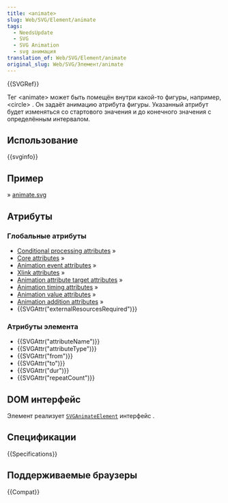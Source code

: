 ```yaml
---
title: <animate>
slug: Web/SVG/Element/animate
tags:
  - NeedsUpdate
  - SVG
  - SVG Animation
  - svg анимация
translation_of: Web/SVG/Element/animate
original_slug: Web/SVG/Элемент/animate
---
```


{{SVGRef}}

Тег \<animate> может быть помещён внутри какой-то фигуры, например, \<circle> . Он задаёт анимацию атрибута фигуры. Указанный атрибут будет изменяться со стартового значения и до конечного значения с определённым интервалом.

## Использование

{{svginfo}}

## Пример

» [animate.svg](/files/3258/animate.svg)

## Атрибуты

### Глобальные атрибуты

- [Conditional processing attributes](/ru/docs/Web/SVG/Attribute#ConditionalProccessing) »
- [Core attributes](/ru/docs/Web/SVG/Attribute#Core) »
- [Animation event attributes](/ru/docs/Web/SVG/Attribute#AnimationEvent) »
- [Xlink attributes](/ru/docs/Web/SVG/Attribute#XLink) »
- [Animation attribute target attributes](/ru/docs/Web/SVG/Attribute#AnimationAttributeTarget) »
- [Animation timing attributes](/ru/docs/Web/SVG/Attribute#AnimationTiming) »
- [Animation value attributes](/ru/docs/Web/SVG/Attribute#AnimationValue) »
- [Animation addition attributes](/ru/docs/Web/SVG/Attribute#AnimationAddition) »
- {{SVGAttr("externalResourcesRequired")}}

### Атрибуты элемента

- {{SVGAttr("attributeName")}}
- {{SVGAttr("attributeType")}}
- {{SVGAttr("from")}}
- {{SVGAttr("to")}}
- {{SVGAttr("dur")}}
- {{SVGAttr("repeatCount")}}

## DOM интерфейс

Элемент реализует [`SVGAnimateElement`](/en-US/docs/Web/DOM/SVGAnimateElement) интерфейс .

## Спецификации

{{Specifications}}

## Поддерживаемые браузеры

{{Compat}}

